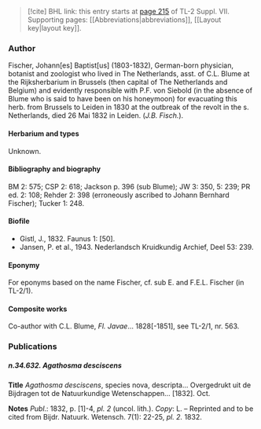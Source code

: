 > [!cite] BHL link: this entry starts at [page 215](https://www.biodiversitylibrary.org/item/103834#page/237/mode/1up) of TL-2 Suppl. VII.
> Supporting pages: [[Abbreviations|abbreviations]], [[Layout key|layout key]].

### Author

Fischer, Johann\[es\] Baptist\[us\] (1803-1832), German-born physician, botanist and zoologist who lived in The Netherlands, asst. of C.L. Blume at the Rijksherbarium in Brussels (then capital of The Netherlands and Belgium) and evidently responsible with P.F. von Siebold (in the absence of Blume who is said to have been on his honeymoon) for evacuating this herb. from Brussels to Leiden in 1830 at the outbreak of the revolt in the s. Netherlands, died 26 Mai 1832 in Leiden. (*J.B. Fisch.*).

#### Herbarium and types

Unknown.

#### Bibliography and biography

BM 2: 575; CSP 2: 618; Jackson p. 396 (sub Blume); JW 3: 350, 5: 239; PR ed. 2: 108; Rehder 2: 398 (erroneously ascribed to Johann Bernhard Fischer); Tucker 1: 248.

#### Biofile

- Gistl, J., 1832. Faunus 1: \[50\].
- Jansen, P. et al., 1943. Nederlandsch Kruidkundig Archief, Deel 53: 239.

#### Eponymy

For eponyms based on the name Fischer, cf. sub E. and F.E.L. Fischer (in TL-2/1).

#### Composite works

Co-author with C.L. Blume, *Fl. Javae*... 1828\[-1851\], see TL-2/1, nr. 563.

### Publications

##### n.34.632. Agathosma desciscens

**Title**
*Agathosma desciscens*, species nova, descripta... Overgedrukt uit de Bijdragen tot de Natuurkundige Wetenschappen... \[1832\]. Oct.

**Notes**
*Publ*.: 1832, p. \[1\]-4, *pl. 2* (uncol. lith.). *Copy*: L. – Reprinted and to be cited from Bijdr. Natuurk. Wetensch. 7(1): 22-25, *pl. 2.* 1832.

